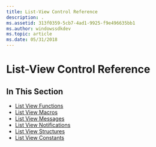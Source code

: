 ```yaml
---
title: List-View Control Reference
description: .
ms.assetid: 313f0359-5cb7-4ad1-9925-f9e496635bb1
ms.author: windowssdkdev
ms.topic: article
ms.date: 05/31/2018
---
```


# List-View Control Reference

## In This Section

-   [List View Functions](bumper-list-view-control-reference-functions.md)
-   [List View Macros](bumper-list-view-control-reference-macros.md)
-   [List View Messages](bumper-list-view-control-reference-messages.md)
-   [List View Notifications](bumper-list-view-control-reference-notifications.md)
-   [List View Structures](bumper-list-view-control-reference-structures.md)
-   [List View Constants](bumper-list-view-control-reference-constants.md)

 

 




